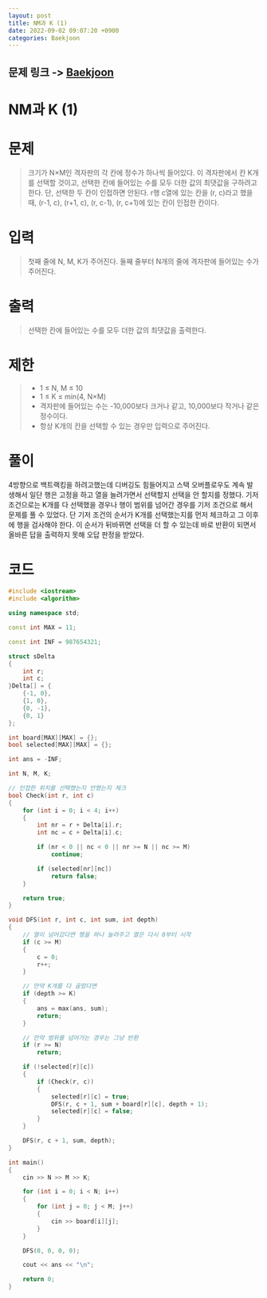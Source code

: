 ```yaml
---
layout: post
title: NM과 K (1) 
date: 2022-09-02 09:07:20 +0900
categories: Baekjoon
---
```


## 문제 링크 -> [Baekjoon](https://www.acmicpc.net/problem/18290)
# NM과 K (1)

# 문제
> 크기가 N×M인 격자판의 각 칸에 정수가 하나씩 들어있다. 이 격자판에서 칸 K개를 선택할 것이고, 선택한 칸에 들어있는 수를 모두 더한 값의 최댓값을 구하려고 한다. 단, 선택한 두 칸이 인접하면 안된다. r행 c열에 있는 칸을 (r, c)라고 했을 때, (r-1, c), (r+1, c), (r, c-1), (r, c+1)에 있는 칸이 인접한 칸이다.

# 입력
> 첫째 줄에 N, M, K가 주어진다. 둘째 줄부터 N개의 줄에 격자판에 들어있는 수가 주어진다.

# 출력
> 선택한 칸에 들어있는 수를 모두 더한 값의 최댓값을 출력한다.

# 제한
> - 1 ≤ N, M ≤ 10
> - 1 ≤ K ≤ min(4, N×M)
> - 격자판에 들어있는 수는 -10,000보다 크거나 같고, 10,000보다 작거나 같은 정수이다.
> - 항상 K개의 칸을 선택할 수 있는 경우만 입력으로 주어진다.

# 풀이
4방향으로 백트랙킹을 하려고했는데 디버깅도 힘들어지고 스택 오버플로우도 계속 발생해서 일단 행은 고정을 하고 열을 늘려가면서 선택할지 선택을 안 할지를 정했다. 기저 조건으로는 K개를 다 선택했을 경우나 행이 범위를 넘어간 경우를 기저 조건으로 해서 문제를 풀 수 있었다. 단 기저 조건의 순서가 K개를 선택했는지를 먼저 체크하고 그 이후에 행을 검사해야 한다. 이 순서가 뒤바뀌면 선택을 더 할 수 있는데 바로 반환이 되면서 올바른 답을 출력하지 못해 오답 판정을 받았다.

# 코드
```c++
#include <iostream>
#include <algorithm>

using namespace std;

const int MAX = 11;

const int INF = 987654321;

struct sDelta
{
	int r;
	int c;
}Delta[] = {
	{-1, 0},
	{1, 0},
	{0, -1},
	{0, 1}
};

int board[MAX][MAX] = {};
bool selected[MAX][MAX] = {};

int ans = -INF;

int N, M, K;

// 인접한 위치를 선택했는지 안했는지 체크
bool Check(int r, int c)
{
	for (int i = 0; i < 4; i++)
	{
		int nr = r + Delta[i].r;
		int nc = c + Delta[i].c;

		if (nr < 0 || nc < 0 || nr >= N || nc >= M)
			continue;

		if (selected[nr][nc])
			return false;
	}

	return true;
}

void DFS(int r, int c, int sum, int depth)
{   
    // 열이 넘어갔다면 행을 하나 늘려주고 열은 다시 0부터 시작
	if (c >= M)
	{
		c = 0;
		r++;
	}

    // 만약 K개를 다 골랐다면
	if (depth >= K)
	{
		ans = max(ans, sum);
		return;
	}

    // 만약 범위를 넘어가는 경우는 그냥 반환
	if (r >= N)
		return;

	if (!selected[r][c])
	{
		if (Check(r, c))
		{
			selected[r][c] = true;
			DFS(r, c + 1, sum + board[r][c], depth + 1);
			selected[r][c] = false;
		}
	}

	DFS(r, c + 1, sum, depth);
}

int main()
{
	cin >> N >> M >> K;

	for (int i = 0; i < N; i++)
	{
		for (int j = 0; j < M; j++)
		{
			cin >> board[i][j];
		}
	}

	DFS(0, 0, 0, 0);

	cout << ans << "\n";

	return 0;
}
```